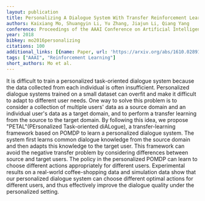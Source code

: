 ```yaml
---
layout: publication
title: Personalizing A Dialogue System With Transfer Reinforcement Learning
authors: Kaixiang Mo, Shuangyin Li, Yu Zhang, Jiajun Li, Qiang Yang
conference: Proceedings of the AAAI Conference on Artificial Intelligence
year: 2018
bibkey: mo2016personalizing
citations: 100
additional_links: [{name: Paper, url: 'https://arxiv.org/abs/1610.02891'}]
tags: ["AAAI", "Reinforcement Learning"]
short_authors: Mo et al.
---
```

It is difficult to train a personalized task-oriented dialogue system because
the data collected from each individual is often insufficient. Personalized
dialogue systems trained on a small dataset can overfit and make it difficult
to adapt to different user needs. One way to solve this problem is to consider
a collection of multiple users' data as a source domain and an individual
user's data as a target domain, and to perform a transfer learning from the
source to the target domain. By following this idea, we propose
"PETAL"(PErsonalized Task-oriented diALogue), a transfer-learning framework
based on POMDP to learn a personalized dialogue system. The system first learns
common dialogue knowledge from the source domain and then adapts this knowledge
to the target user. This framework can avoid the negative transfer problem by
considering differences between source and target users. The policy in the
personalized POMDP can learn to choose different actions appropriately for
different users. Experimental results on a real-world coffee-shopping data and
simulation data show that our personalized dialogue system can choose different
optimal actions for different users, and thus effectively improve the dialogue
quality under the personalized setting.